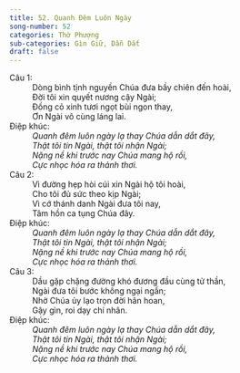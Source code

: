 ```yaml
---
title: 52. Quanh Đêm Luôn Ngày
song-number: 52
categories: Thờ Phượng
sub-categories: Gìn Giữ, Dẫn Dắt
draft: false
---
```

<dl><dt>Câu 1:</dt><dd data-verse="1">Dòng bình tịnh nguyền Chúa đưa bầy chiên đến hoài, <br/>Đời tôi xin quyết nương cậy Ngài; <br/>Đồng cỏ xinh tươi ngọt bùi ngon thay, <br/>Ơn Ngài vô cùng láng lai. </dd><dt>Điệp khúc:</dt><dd data-chorus="1"><em>Quanh đêm luôn ngày lạ thay Chúa dẫn dắt đây, <br/>Thật tôi tin Ngài, thật tôi nhận Ngài; <br/>Nặng nề khi trước nay Chúa mang hộ rồi, <br/>Cực nhọc hóa ra thảnh thơi. </em></dd><dt>Câu 2:</dt><dd data-verse="2">Vì đường hẹp hòi cúi xin Ngài hộ tôi hoài, <br/>Cho tôi đủ sức theo kịp Ngài; <br/>Vì cớ thánh danh Ngài đưa tôi nay, <br/>Tâm hồn ca tụng Chúa đây. </dd><dt>Điệp khúc:</dt><dd data-chorus="1"><em>Quanh đêm luôn ngày lạ thay Chúa dẫn dắt đây, <br/>Thật tôi tin Ngài, thật tôi nhận Ngài; <br/>Nặng nề khi trước nay Chúa mang hộ rồi, <br/>Cực nhọc hóa ra thảnh thơi. </em></dd><dt>Câu 3:</dt><dd data-verse="3">Dầu gặp chặng đường khó đương đầu cùng tử thần, <br/>Ngài đưa tôi bước không ngại ngần; <br/>Nhờ Chúa ủy lạo trọn đời hân hoan, <br/>Gậy gìn, roi dạy chí nhân. </dd><dt>Điệp khúc:</dt><dd data-chorus="1"><em>Quanh đêm luôn ngày lạ thay Chúa dẫn dắt đây, <br/>Thật tôi tin Ngài, thật tôi nhận Ngài; <br/>Nặng nề khi trước nay Chúa mang hộ rồi, <br/>Cực nhọc hóa ra thảnh thơi. </em></dd></dl>